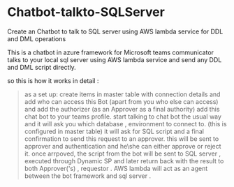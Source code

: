 # Chatbot-talkto-SQLServer
Create an Chatbot to talk to SQL server using AWS lambda service for DDL and DML operations 

This is a chatbot in azure framework for Microsoft teams communicator talks to your local sql server using AWS lambda service and send any DDL and DML script directly. 

so this is how it works in detail : 
> as a set up: create items in master table with connection details and add who can access this Bot (apart from you who else can access) and add the authorizer (as an Approver as a final authority) 
>add this chat bot to your teams profile. 
> start talking to chat bot the usual way and it will ask you which database , environment to connect to. (this is configured in master table)
>it will ask for SQL script and a final confirmation to send this request to an approver. 
>this will be sent to approver and authentication and he\she can either approve or reject it. 
>once arrpoved, the script from the bot will be sent to SQL server , executed through Dynamic SP and later return back with the result to both Approver('s) , requestor . 
> AWS lambda will act as an agent between the bot framework and sql server . 
